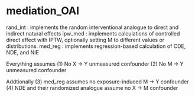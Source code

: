 # mediation_OAI

rand_int : implements the random interventional analogue to direct and indirect natural effects
ipw_med : implements calculations of controlled direct effect with IPTW, optionally setting M to different values or distributions.
med_reg : implements regression-based calculation of CDE, NDE, and NIE

Everything assumes 
(1) No X -> Y unmeasured confounder
(2) No M -> Y unmeasured confounder

Addtionally
(3) med_reg assumes no exposure-induced M -> Y confounder
(4) NDE and their randomized analogue assume no X -> M confounder
